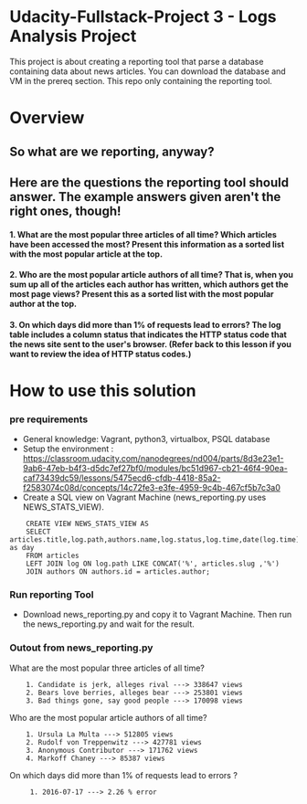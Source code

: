 # Udacity-Fullstack-Project 3 - Logs Analysis Project

This project is about creating a reporting tool that parse a database containing data about news articles. You can download the database and VM in the prereq section. This repo only containing the reporting tool.

# Overview 

## So what are we reporting, anyway?
## Here are the questions the reporting tool should answer. The example answers given aren't the right ones, though!

#### 1. What are the most popular three articles of all time? Which articles have been accessed the most? Present this information as a sorted list with the most popular article at the top.


#### 2. Who are the most popular article authors of all time? That is, when you sum up all of the articles each author has written, which authors get the most page views? Present this as a sorted list with the most popular author at the top.


#### 3. On which days did more than 1% of requests lead to errors? The log table includes a column status that indicates the HTTP status code that the news site sent to the user's browser. (Refer back to this lesson if you want to review the idea of HTTP status codes.)


# How to use this solution

### pre requirements
* General knowledge: Vagrant, python3, virtualbox, PSQL database
* Setup the environment : https://classroom.udacity.com/nanodegrees/nd004/parts/8d3e23e1-9ab6-47eb-b4f3-d5dc7ef27bf0/modules/bc51d967-cb21-46f4-90ea-caf73439dc59/lessons/5475ecd6-cfdb-4418-85a2-f2583074c08d/concepts/14c72fe3-e3fe-4959-9c4b-467cf5b7c3a0
* Create a SQL view on Vagrant Machine (news_reporting.py uses NEWS_STATS_VIEW).

``` 
    CREATE VIEW NEWS_STATS_VIEW AS
    SELECT articles.title,log.path,authors.name,log.status,log.time,date(log.time) as day
    FROM articles
    LEFT JOIN log ON log.path LIKE CONCAT('%', articles.slug ,'%')
    JOIN authors ON authors.id = articles.author;
 ```
### Run reporting Tool
* Download news_reporting.py and copy it to Vagrant Machine. Then run the news_reporting.py and wait for the result.


### Outout from news_reporting.py

What are the most popular three articles of all time?

        1. Candidate is jerk, alleges rival ---> 338647 views
        2. Bears love berries, alleges bear ---> 253801 views
        3. Bad things gone, say good people ---> 170098 views

Who are the most popular article authors of all time?

        1. Ursula La Multa ---> 512805 views
        2. Rudolf von Treppenwitz ---> 427781 views
        3. Anonymous Contributor ---> 171762 views
        4. Markoff Chaney ---> 85387 views

On which days did more than 1% of requests lead to errors ?

         1. 2016-07-17 ---> 2.26 % error
        
